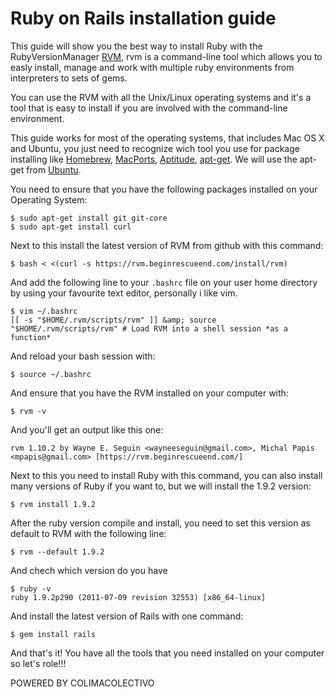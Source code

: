 Ruby on Rails installation guide
================================

This guide will show you the best way to install Ruby with the RubyVersionManager [RVM](http://beginrescueend.com/), rvm is a command-line tool which allows you to easly install, manage and work with multiple ruby environments from interpreters to sets of gems.

You can use the RVM with all the Unix/Linux operating systems and it's a tool that is easy to install if you are involved with the command-line environment.

This guide works for most of the operating systems, that includes Mac OS X and Ubuntu, you just need to recognize wich tool you use for package installing like [Homebrew](http://mxcl.github.com/homebrew/), [MacPorts](http://www.macports.org/), [Aptitude](http://wiki.debian.org/Aptitude), [apt-get](http://www.apt-get.org/). We will use the apt-get from [Ubuntu](http://www.ubuntu.com/).

You need to ensure that you have the following packages installed on your Operating System:

    $ sudo apt-get install git git-core
    $ sudo apt-get install curl

Next to this install the latest version of RVM from github with this command:

    $ bash < <(curl -s https://rvm.beginrescueend.com/install/rvm)

And add the following line to your `.bashrc` file on your user home directory by using your favourite text editor, personally i like vim.

    $ vim ~/.bashrc
    [[ -s "$HOME/.rvm/scripts/rvm" ]] &amp; source "$HOME/.rvm/scripts/rvm" # Load RVM into a shell session *as a function*

And reload your bash session with:

    $ source ~/.bashrc

And ensure that you have the RVM installed on your computer with:

    $ rvm -v

And you'll get an output like this one:

    rvm 1.10.2 by Wayne E. Seguin <wayneeseguin@gmail.com>, Michal Papis <mpapis@gmail.com> [https://rvm.beginrescueend.com/]

Next to this you need to install Ruby with this command, you can also install many versions of Ruby if you want to, but we will install the 1.9.2 version:

    $ rvm install 1.9.2

After the ruby version compile and install, you need to set this version as default to RVM with the following line:

    $ rvm --default 1.9.2

And chech which version do you have

    $ ruby -v
    ruby 1.9.2p290 (2011-07-09 revision 32553) [x86_64-linux]

And install the latest version of Rails with one command:

    $ gem install rails

And that's it! You have all the tools that you need installed on your computer so let's role!!!

POWERED BY COLIMACOLECTIVO

